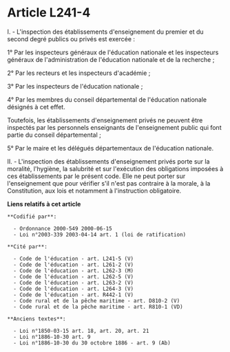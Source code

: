 # Article L241-4

I. - L'inspection des établissements d'enseignement du premier et du second degré publics ou privés est exercée :

1° Par les inspecteurs généraux de l'éducation nationale et les inspecteurs généraux de l'administration de l'éducation
nationale et de la recherche ;

2° Par les recteurs et les inspecteurs d'académie ;

3° Par les inspecteurs de l'éducation nationale ;

4° Par les membres du conseil départemental de l'éducation nationale désignés à cet effet.

Toutefois, les établissements d'enseignement privés ne peuvent être inspectés par les personnels enseignants de
l'enseignement public qui font partie du conseil départemental ;

5° Par le maire et les délégués départementaux de l'éducation nationale.

II. - L'inspection des établissements d'enseignement privés porte sur la moralité, l'hygiène, la salubrité et sur l'exécution
des obligations imposées à ces établissements par le présent code. Elle ne peut porter sur l'enseignement que pour vérifier
s'il n'est pas contraire à la morale, à la Constitution, aux lois et notamment à l'instruction obligatoire.

**Liens relatifs à cet article**

	**Codifié par**:

	  - Ordonnance 2000-549 2000-06-15
	  - Loi n°2003-339 2003-04-14 art. 1 (loi de ratification)

	**Cité par**:

	  - Code de l'éducation - art. L241-5 (V)
	  - Code de l'éducation - art. L261-2 (V)
	  - Code de l'éducation - art. L262-3 (M)
	  - Code de l'éducation - art. L262-5 (V)
	  - Code de l'éducation - art. L263-2 (V)
	  - Code de l'éducation - art. L264-3 (V)
	  - Code de l'éducation - art. R442-1 (V)
	  - Code rural et de la pêche maritime - art. D810-2 (V)
	  - Code rural et de la pêche maritime - art. R810-1 (VD)

	**Anciens textes**:

	  - Loi n°1850-03-15 art. 18, art. 20, art. 21
	  - Loi n°1886-10-30 art. 9
	  - Loi n°1886-10-30 du 30 octobre 1886 - art. 9 (Ab)
